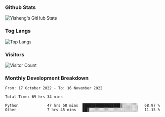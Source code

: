 ### Github Stats
![Yisheng's GitHub Stats](https://github-readme-stats-9qabuvhk1-gongyisheng.vercel.app/api?username=gongyisheng&count_private=true&show_icons=true)
### Tog Langs
![Top Langs](https://github-readme-stats-9qabuvhk1-gongyisheng.vercel.app/api/top-langs/?username=gongyisheng&layout=compact)
### Visitors
![Visitor Count](https://profile-counter.glitch.me/gongyisheng/count.svg)
### Monthly Development Breakdown
<!--START_SECTION:waka-->

```text
From: 17 October 2022 - To: 16 November 2022

Total Time: 69 hrs 34 mins

Python             47 hrs 58 mins  █████████████████▒░░░░░░░   68.97 %
Other              7 hrs 45 mins   ██▓░░░░░░░░░░░░░░░░░░░░░░   11.15 %
```

<!--END_SECTION:waka-->

